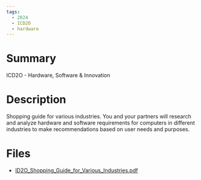 ```yaml
---
tags:
  - 2024
  - ICD2O
  - hardware
---
```


# Summary

ICD2O - Hardware, Software & Innovation

# Description

Shopping guide for various industries. You and your partners will research and analyze hardware and software requirements for computers in different industries to make recommendations based on user needs and purposes.

# Files

*   [ID2O\_Shopping\_Guide\_for\_Various\_Industries.pdf](resources/Kitty_Wu/ID2O_Shopping_Guide_for_Various_Industries.pdf)
